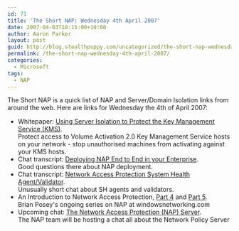 ```yaml
---
id: 71
title: 'The Short NAP: Wednesday 4th April 2007'
date: 2007-04-03T18:15:00+10:00
author: Aaron Parker
layout: post
guid: http://blog.stealthpuppy.com/uncategorized/the-short-nap-wednesday-4th-april-2007
permalink: /the-short-nap-wednesday-4th-april-2007/
categories:
  - Microsoft
tags:
  - NAP
---
```

The Short NAP is a quick list of NAP and Server/Domain Isolation links from around the web. Here are links for Wednesday the 4th of April 2007:

  * Whitepaper: [Using Server Isolation to Protect the Key Management Service (KMS)](http://www.microsoft.com/downloads/details.aspx?FamilyID=c13c9d27-a3c9-4626-938b-fed6404d8c5e&DisplayLang=en).  
    Protect access to Volume Activation 2.0 Key Management Service hosts on your network - stop unauthorised machines from activating against your KMS hosts.
  * Chat transcript: [Deploying NAP End to End in your Enterprise](http://www.microsoft.com/technet/community/chats/trans/network/07_0313_tn_nap.mspx).  
    Good questions there about NAP deployment.
  * Chat transcript: [Network Access Protection System Health Agent/Validator](http://www.microsoft.com/technet/community/chats/trans/network/07_0212_tn_nap.mspx).  
    Unusually short chat about SH agents and validators.
  * An Introduction to Network Access Protection, [Part 4](http://www.windowsnetworking.com/articles_tutorials/Introduction-Network-Access-Protection-Part4.html) and [Part 5](http://www.windowsnetworking.com/articles_tutorials/Introduction-Network-Access-Protection-Part5.html).  
    Brian Posey's ongoing series on NAP at windowsnetworking.com
  * Upcoming chat: [The Network Access Protection (NAP) Server](http://blogs.technet.com/nap/archive/2007/04/02/longhorn-web-chat-the-network-access-protection-nap-server.aspx).  
    The NAP team will be hosting a chat all about the Network Policy Server